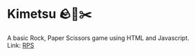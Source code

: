 # Kimetsu 🪨📃✂️
A basic Rock, Paper Scissors game using HTML and Javascript. <br>
Link: <a href = "https://scorpia2004.github.io/RPS/">RPS</a>
